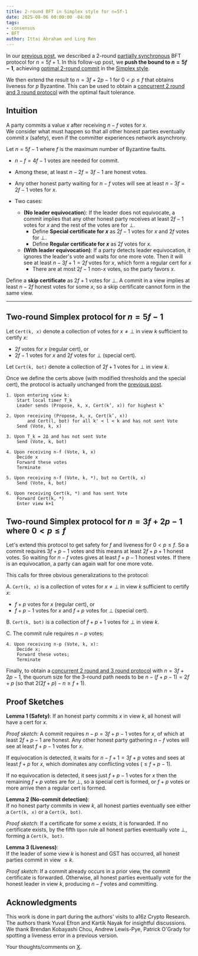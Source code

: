 ```yaml
---
title: 2-round BFT in Simplex style for n=5f-1
date: 2025-08-06 00:00:00 -04:00
tags:
- consensus
- BFT
author: Ittai Abraham and Ling Ren
---
```


In our [previous post](https://decentralizedthoughts.github.io/2025-07-18-simplex-2round/), we described a 2-round [partially synchronous](https://decentralizedthoughts.github.io/2019-06-01-2019-5-31-models/) BFT protocol for $n = 5f+1$. In this follow-up post, we **push the bound to $n = 5f-1$**, achieving [optimal 2-round commit](https://decentralizedthoughts.github.io/2021-02-28-good-case-latency-of-byzantine-broadcast-a-complete-categorization/) in the [Simplex style](https://decentralizedthoughts.github.io/2025-06-18-simplex/). 


We then extend the result to $n=3f+2p-1$ for $0<p\leq f$ that obtains liveness for $p$ Byzantine. This can be used to obtain a [concurrent 2 round and 3 round protocol](https://decentralizedthoughts.github.io/2025-07-29-2-round-3-round-simplex/) with the optimal fault tolerance.


## Intuition

A party commits a value $x$ after receiving $n-f$ votes for $x$.  
We consider what must happen so that all other honest parties eventually commit $x$ (safety), even if the committer experiences network asynchrony.

Let $n = 5f-1$ where $f$ is the maximum number of Byzantine faults.

* $n-f = 4f-1$ votes are needed for commit.
* Among these, at least $n-2f = 3f-1$ are honest votes.
* Any other honest party waiting for $n-f$ votes will see at least $n-3f = 2f-1$ votes for $x$. 
* Two cases:
  
   - **(No leader equivocation**): If the leader does not equivocate, a commit implies that any other honest party receives at least $2f-1$ votes for $x$ and the rest of the votes are for $\bot$.  
       - Define **Special certificate for $x$** as $2f-1$ votes for $x$ and $2f$ votes for $\bot$.
       - Define **Regular certificate for $x$** as  $2f$ votes for $x$.
   - **(With leader equivocation)**: If a party detects leader equivocation, it ignores the leader's vote and waits for one more vote. Then it will see at least $n-3f+1 = 2f$ votes for $x$, which form a regular cert for $x$ 
       - There are at most $2f-1$ non-$x$ votes, so the party favors $x$.

Define a **skip certificate** as $2f+1$ votes for $\bot$. A commit in a view implies at least $n-2f$ honest votes for some $x$, so a skip certificate cannot form in the same view.

---

## Two-round Simplex protocol for $n=5f-1$

Let `Cert(k, x)` denote a collection of votes for $x  \neq \bot$ in view $k$ sufficient to certify $x$:

* $2f$ votes for $x$ (regular cert), or
* $2f-1$ votes for $x$ and $2f$ votes for $\bot$ (special cert).

Let `Cert(k, bot)` denote a collection of $2f+1$ votes for $\bot$ in view $k$.

Once we define the certs above (with modified thresholds and the special cert), the protocol is actually unchanged from the [previous post](https://decentralizedthoughts.github.io/2025-07-18-simplex-2round/). 

```
1. Upon entering view k:
    Start local timer T_k
    Leader sends (Propose, k, x, Cert(k’, x)) for highest k’

2. Upon receiving (Propose, k, x, Cert(k’, x)) 
        and Cert(l, bot) for all k' < l < k and has not sent Vote
    Send (Vote, k, x) 

3. Upon T_k = 2Δ and has not sent Vote
    Send (Vote, k, bot) 

4. Upon receiving n-f (Vote, k, x)
    Decide x
    Forward these votes
    Terminate

5. Upon receiving n-f (Vote, k, *), but no Cert(k, x)
    Send (Vote, k, bot) 

6. Upon receiving Cert(k, *) and has sent Vote
    Forward Cert(k, *)
    Enter view k+1
```



## Two-round Simplex protocol for $n=3f+2p-1$ where $0<p\leq f$

Let's extend this protocol to get safety for $f$ and liveness for $0<p\leq f$. So a commit requires $3f+p-1$ votes and this means at least $2f+p+1$ honest votes. So waiting for $n-f$ votes gives at least $f+p-1$ honest votes. If there is an equivocation, a party can again wait for one more vote.

This calls for three obvious generalizations to the protocol:

A. `Cert(k, x)` is a collection of votes for $x  \neq \bot$ in view $k$ sufficient to certify $x$:

* $f+p$ votes for $x$ (regular cert), or
* $f+p-1$ votes for $x$ and $f+p$ votes for $\bot$ (special cert).

B. `Cert(k, bot)` is a collection of $f+p+1$ votes for $\bot$ in view $k$.

C. The commit rule requires $n-p$ votes:

```
4. Upon receiving n-p (Vote, k, x):
    Decide x;
    Forward these votes;
    Terminate
```


Finally, to obtain a [concurrent 2 round and 3 round protocol](https://decentralizedthoughts.github.io/2025-07-29-2-round-3-round-simplex/) with $n=3f+2p-1$, the quorum size for the 3-round path needs to be $n-(f+p-1)=2f+p$ (so that $2(2f+p)-n\geq f+1$).


## Proof Sketches

**Lemma 1 (Safety)**:
If an honest party commits $x$ in view $k$, all honest will have a cert for $x$.

*Proof sketch*: A commit requires $n-p = 3f+p-1$ votes for $x$, of which at least $2f+p-1$ are honest. Any other honest party gathering $n-f$ votes will see at least $f+p-1$ votes for $x$.  

If equivocation is detected, it waits for $n-f+1 = 3f+p$ votes and sees at least $f+p$ for $x$, which dominates any conflicting votes ($\le f+p-1$).

If no equivocation is detected, it sees just $f+p-1$ votes for $x$ then the remaining $f+p$ votes are for $\bot$, so a special cert is formed, or $f+p$ votes or more arrive then a regular cert is formed.


**Lemma 2 (No-commit detection)**:  
If no honest party commits in view $k$, all honest parties eventually see either a `Cert(k, x)` or a `Cert(k, bot)`.

*Proof sketch*:  If a certificate for some $x$ exists, it is forwarded.  If no certificate exists, by the fifth `Upon` rule all honest parties eventually vote $\bot$, forming a `Cert(k, bot)`.


**Lemma 3 (Liveness)**:  
If the leader of some view $k$ is honest and GST has occurred, all honest parties commit in view $\le k$.

*Proof sketch*: If a commit already occurs in a prior view, the commit certificate is forwarded. Otherwise, all honest parties eventually vote for the honest leader in view $k$, producing $n-f$ votes and committing.


## Acknowledgments

This work is done in part during the authors' visits to a16z Crypto Research. The authors thank Yuval Efron and Kartik Nayak for insightful discussions. We thank Brendan Kobayashi Chou, Andrew Lewis-Pye, Patrick O'Grady for spotting a liveness error in a previous version. 


Your thoughts/comments on [X](https://x.com/ittaia/status/1954109234917883985).
